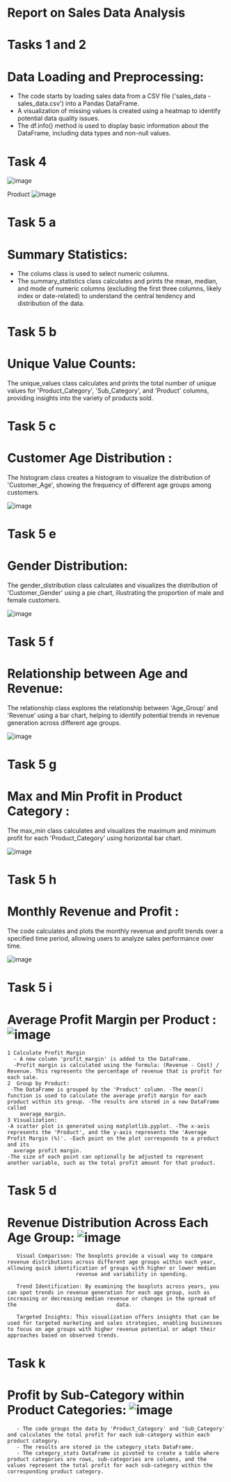 # Report on Sales Data Analysis
# Tasks 1 and 2
# Data Loading and Preprocessing:
- The code starts by loading sales data from a CSV file ('sales_data - sales_data.csv') into a Pandas DataFrame.
- A visualization of missing values is created using a heatmap to identify potential data quality issues.
- The df.info() method is used to display basic information about the DataFrame, including data types and non-null values.
# Task 4
  ![image](https://github.com/user-attachments/assets/56e988db-f502-49e8-b848-50b68c094e36)

  Product
 ![image](https://github.com/user-attachments/assets/fe3cc693-67c5-463b-a0b1-819f742db37d)

# Task 5 a
# Summary Statistics:
- The colums class is used to select numeric columns.
- The summary_statistics class calculates and prints the mean, median, and mode of numeric columns (excluding the first three columns, likely index or date-related) to understand the central tendency and distribution of the data.

# Task 5 b
 #  Unique Value Counts:
 The unique_values class calculates and prints the total number of unique values for 'Product_Category', 'Sub_Category', and 'Product' columns, providing insights into the variety of products sold.

# Task 5 c
 # Customer Age Distribution :
 The histogram class creates a histogram to visualize the distribution of 'Customer_Age', showing the frequency of different age groups among customers.
 
 ![image](https://github.com/user-attachments/assets/1ad167b4-4784-4793-8c04-0ec26c74f695)

# Task 5 e
 # Gender Distribution:
 The gender_distribution class calculates and visualizes the distribution of 'Customer_Gender' using a pie chart, illustrating the proportion of male and female customers.

 ![image](https://github.com/user-attachments/assets/89dd779f-1e43-42d4-9e74-ae0476dfdf09)

# Task 5 f
 # Relationship between Age and Revenue:
 The relationship class explores the relationship between 'Age_Group' and 'Revenue' using a bar chart, helping to identify potential trends in revenue generation across different age groups.

 ![image](https://github.com/user-attachments/assets/17ea7e70-443c-4168-bd30-124c618fd923)
 
# Task 5 g
 # Max and Min Profit in Product Category :
 The max_min class calculates and visualizes the maximum and minimum profit for each 'Product_Category' using horizontal bar chart.

 ![image](https://github.com/user-attachments/assets/98d1f1b7-09cb-4661-bc29-f041f0cbd295)

 # Task 5 h
 # Monthly Revenue and Profit :
 The code calculates and plots the monthly revenue and profit trends over a specified time period, allowing users to analyze sales performance over time.

 ![image](https://github.com/user-attachments/assets/25d84265-1b7b-4110-a55e-e919afa97d64)

# Task 5 i
 # Average Profit Margin per Product :![image](https://github.com/user-attachments/assets/e7e26527-8ff3-44d0-a13e-62852adfff5d)

    1 Calculate Profit Margin
      - A new column 'profit_margin' is added to the DataFrame. 
      -Profit margin is calculated using the formula: (Revenue - Cost) / Revenue. This represents the percentage of revenue that is profit for each sale.
    2  Group by Product: 
     -The DataFrame is grouped by the 'Product' column. -The mean() function is used to calculate the average profit margin for each product within its group. -The results are stored in a new DataFrame called 
        average_margin.
    3 Visualization: 
    -A scatter plot is generated using matplotlib.pyplot. -The x-axis represents the 'Product', and the y-axis represents the 'Average Profit Margin (%)'. -Each point on the plot corresponds to a product and its 
      average profit margin. 
    -The size of each point can optionally be adjusted to represent another variable, such as the total profit amount for that product.


    
 # Task 5 d
  # Revenue Distribution Across Each Age Group: ![image](https://github.com/user-attachments/assets/c541f290-2dff-45ef-b7d8-dab63ccef5ae)

       Visual Comparison: The boxplots provide a visual way to compare revenue distributions across different age groups within each year, allowing quick identification of groups with higher or lower median       
                          revenue and variability in spending.

       Trend Identification: By examining the boxplots across years, you can spot trends in revenue generation for each age group, such as increasing or decreasing median revenue or changes in the spread of the                                data.

       Targeted Insights: This visualization offers insights that can be used for targeted marketing and sales strategies, enabling businesses to focus on age groups with higher revenue potential or adapt their                             approaches based on observed trends.

  # Task k
   # Profit by Sub-Category within Product Categories: ![image](https://github.com/user-attachments/assets/5fb4a8c6-5ca9-44f8-836c-cb3565a90ee7)

       - The code groups the data by 'Product_Category' and 'Sub_Category' and calculates the total profit for each sub-category within each product category.
       - The results are stored in the category_stats DataFrame.
       - The category_stats DataFrame is pivoted to create a table where product categories are rows, sub-categories are columns, and the values represent the total profit for each sub-category within the    corresponding product category.




